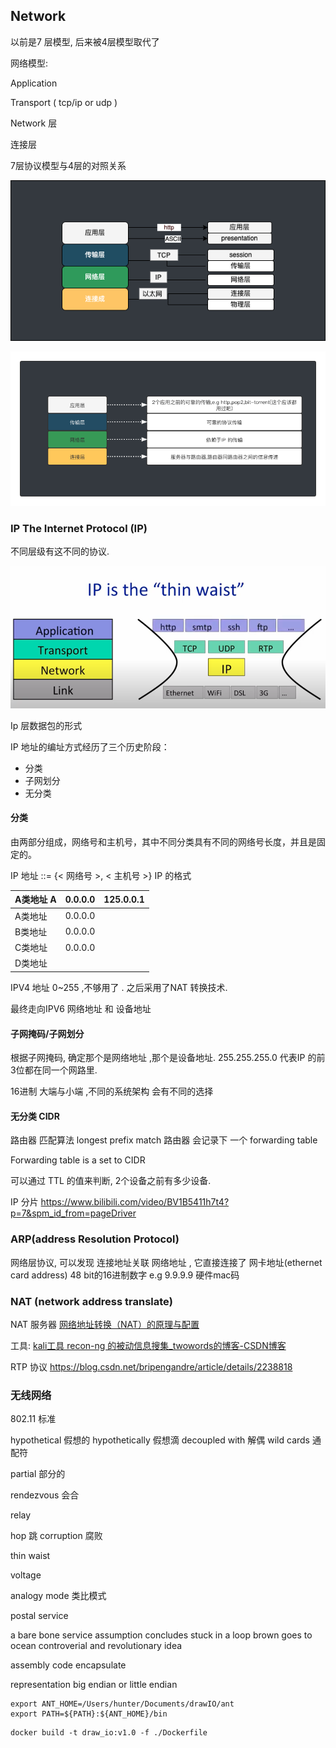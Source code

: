 ## Network

以前是7 层模型,   后来被4层模型取代了

网络模型:

Application

Transport ( tcp/ip or udp )

Network 层

连接层

7层协议模型与4层的对照关系

![network7](../assets/network7to4.png)

![network4](../assets/network4.png)

### IP The Internet Protocol (IP)

不同层级有这不同的协议.

![IP](../assets/ip.png)

Ip 层数据包的形式

IP 地址的编址方式经历了三个历史阶段：

- 分类
- 子网划分
- 无分类

#### 分类

由两部分组成，网络号和主机号，其中不同分类具有不同的网络号长度，并且是固定的。

IP 地址 ::= {< 网络号 >, < 主机号 >}
IP 的格式

| A类地址 A | 0.0.0.0 |  125.0.0.1 |
| --------- | ------- | -------- |
| A类地址   | 0.0.0.0 |           |
| B类地址   | 0.0.0.0 |          |
| C类地址   | 0.0.0.0 |          |
| D类地址   |         |          |


IPV4  地址 0~255 ,不够用了 . 之后采用了NAT 转换技术.

最终走向IPV6
网络地址 和 设备地址
#### 子网掩码/子网划分
根据子网掩码, 确定那个是网络地址 ,那个是设备地址.
255.255.255.0  代表IP 的前3位都在同一个网路里.

16进制 大端与小端 ,不同的系统架构 会有不同的选择

#### 无分类 CIDR

路由器 匹配算法 longest prefix match
路由器 会记录下 一个 forwarding table

Forwarding table is a set to CIDR

可以通过 TTL 的值来判断, 2个设备之前有多少设备.

IP 分片  <https://www.bilibili.com/video/BV1B5411h7t4?p=7&spm_id_from=pageDriver>

### ARP(address Resolution Protocol)

网络层协议, 可以发现 连接地址关联 网络地址 , 它直接连接了
网卡地址(ethernet card address)  48 bit的16进制数字 e.g 9.9.9.9
硬件mac码


### NAT (network address translate)

NAT 服务器 [网络地址转换（NAT）的原理与配置](https://blog.51cto.com/yangshufan/1959448)



工具:   [kali工具 recon-ng 的被动信息搜集_twowords的博客-CSDN博客](https://blog.csdn.net/Jaasenyi/article/details/107173402)

RTP 协议 <https://blog.csdn.net/bripengandre/article/details/2238818>



### 无线网络
802.11 标准















hypothetical   假想的
hypothetically 假想滴
decoupled with  解偶
wild cards  通配符

partial           部分的

rendezvous  会合

relay

hop                      跳
corruption      腐败

thin waist

voltage

analogy mode   类比模式

postal service

a bare bone service
assumption
concludes
stuck in a loop
brown goes to ocean
controverial and revolutionary idea

assembly code
encapsulate

representation big endian or little endian


```
export ANT_HOME=/Users/hunter/Documents/drawIO/ant
export PATH=${PATH}:${ANT_HOME}/bin
```

```
docker build -t draw_io:v1.0 -f ./Dockerfile 
```
